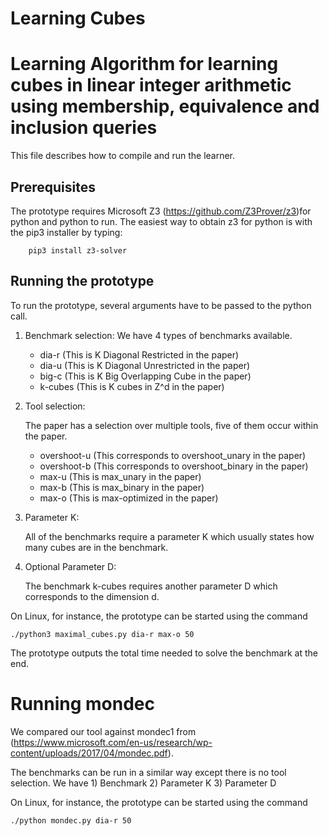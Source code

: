 # Learning Cubes
Learning Algorithm for learning cubes in linear integer arithmetic using membership, equivalence and inclusion queries
=================================

This file describes how to compile and run the learner.

Prerequisites
-------------

The prototype requires Microsoft Z3 (https://github.com/Z3Prover/z3)for python and python to run. The easiest way to obtain z3 for python
is with the pip3 installer by typing:

        pip3 install z3-solver


Running the prototype
---------------------

To run the prototype, several arguments have to be passed to the python call.

1) Benchmark selection:
We have 4 types of benchmarks available.
    - dia-r (This is K Diagonal Restricted in the paper)
    - dia-u (This is K Diagonal Unrestricted in the paper)
    - big-c (This is K Big Overlapping Cube in the paper)
    - k-cubes (This is K cubes in Z^d in the paper)

2) Tool selection:

    The paper has a selection over multiple tools, five of them occur within the paper.
    - overshoot-u (This corresponds to overshoot_unary in the paper)
    - overshoot-b (This corresponds to overshoot_binary in the paper)
    - max-u (This is max_unary in the paper)
    - max-b (This is max_binary  in the paper)
    - max-o (This is max-optimized in the paper)

3) Parameter K:

    All of the benchmarks require a parameter K which usually states how many cubes are in the benchmark.

4) Optional Parameter D:

    The benchmark k-cubes requires another parameter D which corresponds to the dimension d.

On Linux, for instance, the prototype can be started using the command

    ./python3 maximal_cubes.py dia-r max-o 50
         

The prototype outputs the total time needed to solve the benchmark at the end.

# Running mondec

We compared our tool against mondec1 from (https://www.microsoft.com/en-us/research/wp-content/uploads/2017/04/mondec.pdf).

The benchmarks can be run in a similar way except there is no tool selection.
We have 1) Benchmark 2) Parameter K 3) Parameter D

On Linux, for instance, the prototype can be started using the command

    ./python mondec.py dia-r 50
